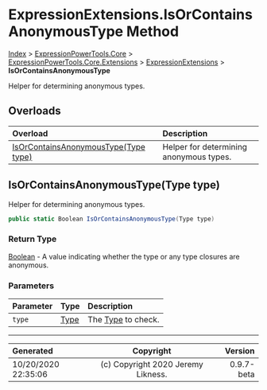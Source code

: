 ﻿# ExpressionExtensions.IsOrContainsAnonymousType Method

[Index](../index.md) > [ExpressionPowerTools.Core](ExpressionPowerTools.Core.a.md) > [ExpressionPowerTools.Core.Extensions](ExpressionPowerTools.Core.Extensions.n.md) > [ExpressionExtensions](ExpressionPowerTools.Core.Extensions.ExpressionExtensions.cs.md) > **IsOrContainsAnonymousType**

Helper for determining anonymous types.

## Overloads

| Overload | Description |
| :-- | :-- |
| [IsOrContainsAnonymousType(Type type)](#isorcontainsanonymoustypetype-type) | Helper for determining anonymous types. |
## IsOrContainsAnonymousType(Type type)

Helper for determining anonymous types.

```csharp
public static Boolean IsOrContainsAnonymousType(Type type)
```

### Return Type

 [Boolean](https://docs.microsoft.com/dotnet/api/system.boolean)  - A value indicating whether the type or any type closures are anonymous.

### Parameters

| Parameter | Type | Description |
| :-- | :-- | :-- |
| `type` | [Type](https://docs.microsoft.com/dotnet/api/system.type) | The [Type](https://docs.microsoft.com/dotnet/api/system.type) to check. |



---

| Generated | Copyright | Version |
| :-- | :-: | --: |
| 10/20/2020 22:35:06 | (c) Copyright 2020 Jeremy Likness. | 0.9.7-beta |
